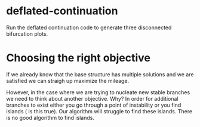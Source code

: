 # deflated-continuation
Run the deflated continuation code to generate three disconnected bifurcation plots.


# Choosing the right objective
If we already know that the base structure has multiple solutions and we are satisfied we can straigh up maximize the
mileage. 

However, in the case where we are trying to nucleate new stable branches we need to think about another objective. 
Why? In order for additional branches to exist either you go through a point of instability or you find islands ( is
this true). Our algorithm will struggle to find these islands. There is no good algorithm to find islands. 
